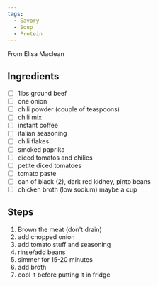 ```yaml
---
tags: 
  - Savory
  - Soup
  - Protein
---
```


From Elisa Maclean

## Ingredients

- [ ] 1lbs ground beef
- [ ] one onion
- [ ] chili powder (couple of teaspoons)
- [ ] chili mix
- [ ] instant coffee
- [ ] italian seasoning
- [ ] chili flakes
- [ ] smoked paprika
- [ ] diced tomatos and chilies
- [ ] petite diced tomatoes
- [ ] tomato paste
- [ ] can of black (2), dark red kidney, pinto beans
- [ ] chicken broth (low sodium) maybe a cup

## Steps

1. Brown the meat (don't drain)
1. add chopped onion
1. add tomato stuff and seasoning
1. rinse/add beans
1. simmer for 15-20 minutes
1. add broth
1. cool it before putting it in fridge